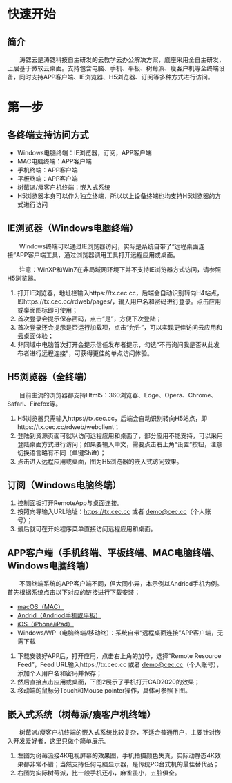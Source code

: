 # 快速开始
## 简介
&emsp;&emsp;涛勰云是涛勰科技自主研发的云教学云办公解决方案，底座采用全自主研发，上层基于微软云桌面。支持包含电脑、手机、平板、树莓派、瘦客户机等全终端设备，同时支持APP客户端、IE浏览器、H5浏览器、订阅等多种方式进行访问。

# 第一步

## 各终端支持访问方式
* Windows电脑终端：IE浏览器，订阅，APP客户端
* MAC电脑终端：APP客户端
* 手机终端：APP客户端
* 平板终端：APP客户端
* 树莓派/瘦客户机终端：嵌入式系统
* H5浏览器本身可以作为独立终端，所以以上设备终端也均支持H5浏览器的方式进行访问

## IE浏览器（Windows电脑终端）
&emsp;&emsp;Windows终端可以通过IE浏览器访问，实际是系统自带了“远程桌面连接”APP客户端工具，通过浏览器调用工具打开远程应用或桌面。

&emsp;&emsp;注意：WinXP和Win7在非局域网环境下并不支持IE浏览器方式访问，请参照H5浏览器。

1. 打开IE浏览器，地址栏输入https://tx.cec.cc，后端会自动识别转向H4站点，即https://tx.cec.cc/rdweb/pages/，输入用户名和密码进行登录。点击应用或桌面图标即可使用；
2. 首次登录会提示保存密码，点击“是”，方便下次登陆；
3. 首次登录还会提示是否运行加载项，点击“允许”，可以实现更佳访问云应用和云桌面体验；
4. 非同域中电脑首次打开会提示信任发布者提示，勾选“不再询问我是否从此发布者进行远程连接”，可获得更佳的单点访问体验。

## H5浏览器（全终端）
&emsp;&emsp;目前主流的浏览器都支持Html5：360浏览器、Edge、Opera、Chrome、Safari、Firefox等。
1. H5浏览器只需输入https://tx.cec.cc，后端会自动识别转向H5站点，即https://tx.cec.cc/rdweb/webclient；
2. 登陆到资源页面可就以访问远程应用和桌面了，部分应用不能支持，可以采用登陆桌面方式进行访问；如果要输入中文，需要点击右上角“设置”按钮，注意切换语言略有不同（单键Shift）；
3. 点击进入远程应用或桌面，图为H5浏览器的嵌入式访问效果。


## 订阅（Windows电脑终端）
1. 控制面板打开RemoteApp与桌面连接。
2. 按照向导输入URL地址：https://tx.cec.cc 或者 demo@cec.cc（个人账号）；
3. 最后就可在开始程序菜单直接访问远程应用和桌面。


## APP客户端（手机终端、平板终端、MAC电脑终端、Windows电脑终端）
&emsp;&emsp;不同终端系统的APP客户端不同，但大同小异，本示例以Andriod手机为例。首先根据系统点击以下对应的链接进行下载安装；
* [macOS（MAC）](https://apps.apple.com/us/app/microsoft-remote-desktop/id1295203466)
* [Andrid（Andriod手机或平板）](https://tx.cec.cc/RDWeb/Pages/downloads/Microsoft_Remote_Desktop_for_Andriod.apk)
* [iOS（iPhone/iPad）](https://apps.apple.com/cn/app/microsoft-yuan-cheng-zhuo/id714464092)
* Windows/WP（电脑终端/移动终）：系统自带“远程桌面连接”APP客户端，无需下载

1. 下载安装好APP后，打开应用，点击右上角的加号，选择“Remote Resource Feed”，Feed URL输入https://tx.cec.cc 或者 demo@cec.cc（个人账号），添加个人用户名和密码并保存；
2. 然后直接点击应用或桌面，下图2展示了手机打开CAD2020的效果；
3. 移动端的鼠标分Touch和Mouse pointer操作，具体可参照下图。


## 嵌入式系统（树莓派/瘦客户机终端）
&emsp;&emsp;树莓派/瘦客户机终端的嵌入式系统比较复杂，不适合普通用户，主要针对嵌入开发爱好者，这里只做个简单展示。

1. 左图为树莓派接4K电视屏幕的效果图，手机拍摄颜色失真，实际动静态4K效果都非常不错；当然支持任何电脑显示器，是传统PC台式机的最佳替代品；
2. 右图为实际树莓派，比一般手机还小，麻雀虽小，五脏俱全。
